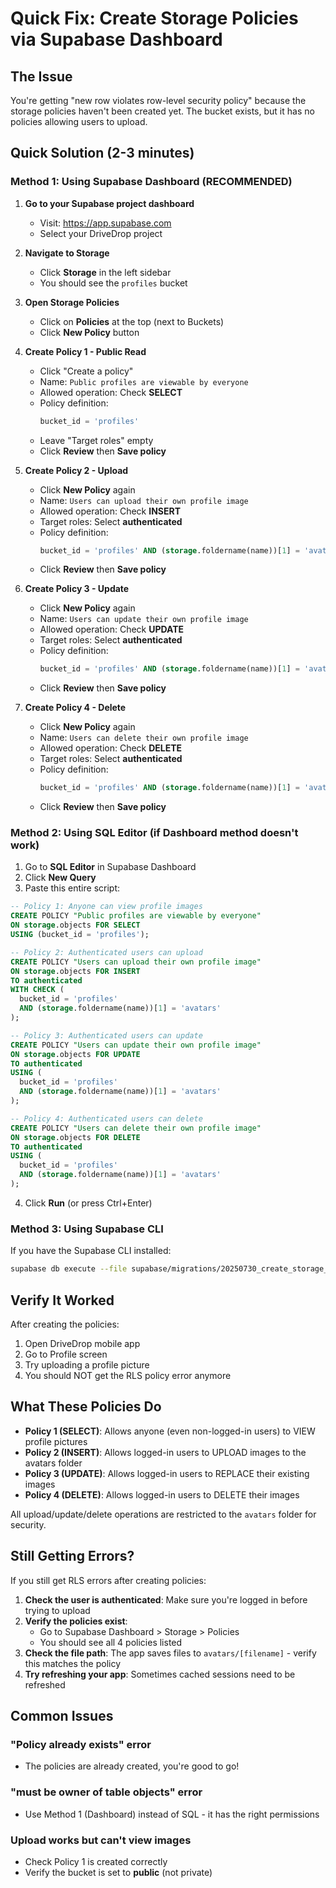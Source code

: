 # Quick Fix: Create Storage Policies via Supabase Dashboard

## The Issue
You're getting "new row violates row-level security policy" because the storage policies haven't been created yet. The bucket exists, but it has no policies allowing users to upload.

## Quick Solution (2-3 minutes)

### Method 1: Using Supabase Dashboard (RECOMMENDED)

1. **Go to your Supabase project dashboard**
   - Visit: https://app.supabase.com
   - Select your DriveDrop project

2. **Navigate to Storage**
   - Click **Storage** in the left sidebar
   - You should see the `profiles` bucket

3. **Open Storage Policies**
   - Click on **Policies** at the top (next to Buckets)
   - Click **New Policy** button

4. **Create Policy 1 - Public Read**
   - Click "Create a policy"
   - Name: `Public profiles are viewable by everyone`
   - Allowed operation: Check **SELECT**
   - Policy definition:
     ```sql
     bucket_id = 'profiles'
     ```
   - Leave "Target roles" empty
   - Click **Review** then **Save policy**

5. **Create Policy 2 - Upload**
   - Click **New Policy** again
   - Name: `Users can upload their own profile image`
   - Allowed operation: Check **INSERT**
   - Target roles: Select **authenticated**
   - Policy definition:
     ```sql
     bucket_id = 'profiles' AND (storage.foldername(name))[1] = 'avatars'
     ```
   - Click **Review** then **Save policy**

6. **Create Policy 3 - Update**
   - Click **New Policy** again
   - Name: `Users can update their own profile image`
   - Allowed operation: Check **UPDATE**
   - Target roles: Select **authenticated**
   - Policy definition:
     ```sql
     bucket_id = 'profiles' AND (storage.foldername(name))[1] = 'avatars'
     ```
   - Click **Review** then **Save policy**

7. **Create Policy 4 - Delete**
   - Click **New Policy** again
   - Name: `Users can delete their own profile image`
   - Allowed operation: Check **DELETE**
   - Target roles: Select **authenticated**
   - Policy definition:
     ```sql
     bucket_id = 'profiles' AND (storage.foldername(name))[1] = 'avatars'
     ```
   - Click **Review** then **Save policy**

### Method 2: Using SQL Editor (if Dashboard method doesn't work)

1. Go to **SQL Editor** in Supabase Dashboard
2. Click **New Query**
3. Paste this entire script:

```sql
-- Policy 1: Anyone can view profile images
CREATE POLICY "Public profiles are viewable by everyone"
ON storage.objects FOR SELECT
USING (bucket_id = 'profiles');

-- Policy 2: Authenticated users can upload
CREATE POLICY "Users can upload their own profile image"
ON storage.objects FOR INSERT
TO authenticated
WITH CHECK (
  bucket_id = 'profiles' 
  AND (storage.foldername(name))[1] = 'avatars'
);

-- Policy 3: Authenticated users can update
CREATE POLICY "Users can update their own profile image"
ON storage.objects FOR UPDATE
TO authenticated
USING (
  bucket_id = 'profiles'
  AND (storage.foldername(name))[1] = 'avatars'
);

-- Policy 4: Authenticated users can delete
CREATE POLICY "Users can delete their own profile image"
ON storage.objects FOR DELETE
TO authenticated
USING (
  bucket_id = 'profiles'
  AND (storage.foldername(name))[1] = 'avatars'
);
```

4. Click **Run** (or press Ctrl+Enter)

### Method 3: Using Supabase CLI

If you have the Supabase CLI installed:

```bash
supabase db execute --file supabase/migrations/20250730_create_storage_policies.sql
```

## Verify It Worked

After creating the policies:

1. Open DriveDrop mobile app
2. Go to Profile screen
3. Try uploading a profile picture
4. You should NOT get the RLS policy error anymore

## What These Policies Do

- **Policy 1 (SELECT)**: Allows anyone (even non-logged-in users) to VIEW profile pictures
- **Policy 2 (INSERT)**: Allows logged-in users to UPLOAD images to the avatars folder
- **Policy 3 (UPDATE)**: Allows logged-in users to REPLACE their existing images
- **Policy 4 (DELETE)**: Allows logged-in users to DELETE their images

All upload/update/delete operations are restricted to the `avatars` folder for security.

## Still Getting Errors?

If you still get RLS errors after creating policies:

1. **Check the user is authenticated**: Make sure you're logged in before trying to upload
2. **Verify the policies exist**:
   - Go to Supabase Dashboard > Storage > Policies
   - You should see all 4 policies listed
3. **Check the file path**: The app saves files to `avatars/[filename]` - verify this matches the policy
4. **Try refreshing your app**: Sometimes cached sessions need to be refreshed

## Common Issues

### "Policy already exists" error
- The policies are already created, you're good to go!

### "must be owner of table objects" error  
- Use Method 1 (Dashboard) instead of SQL - it has the right permissions

### Upload works but can't view images
- Check Policy 1 is created correctly
- Verify the bucket is set to **public** (not private)
